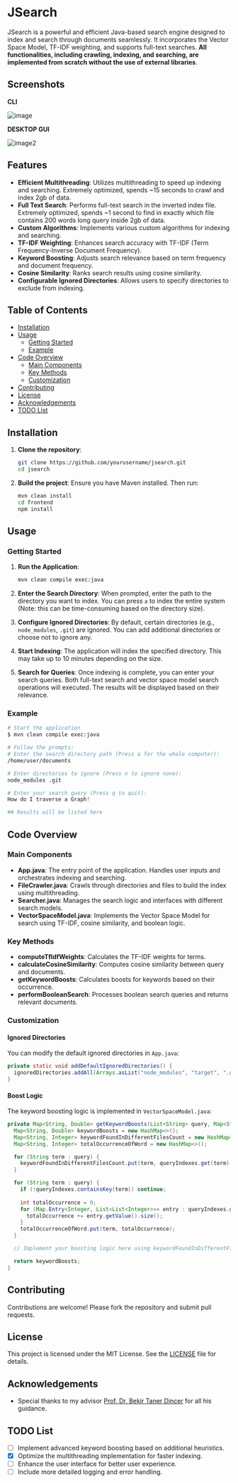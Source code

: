 # JSearch

JSearch is a powerful and efficient Java-based search engine designed to index and search through documents seamlessly. It incorporates the Vector Space Model, TF-IDF weighting, and supports full-text searches. **All functionalities, including crawling, indexing, and searching, are implemented from scratch without the use of external libraries**.

## Screenshots

**CLI**

![image](https://i.ibb.co/c3mgLRM/Screenshot-from-2024-07-05-18-10-44.png)

**DESKTOP GUI**

![image2](https://i.ibb.co/rFRtQBc/Screenshot-from-2024-07-05-18-11-31.png)


## Features

- **Efficient Multithreading**: Utilizes multithreading to speed up indexing and searching. Extremely optimized, spends ~15 seconds to crawl and index 2gb of data.
- **Full Text Search**: Performs full-text search in the inverted index file. Extremely optimized, spends ~1 second to find in exactly which file contains 200 words long query inside 2gb of data.
- **Custom Algorithms**: Implements various custom algorithms for indexing and searching.
- **TF-IDF Weighting**: Enhances search accuracy with TF-IDF (Term Frequency-Inverse Document Frequency).
- **Keyword Boosting**: Adjusts search relevance based on term frequency and document frequency.
- **Cosine Similarity**: Ranks search results using cosine similarity.
- **Configurable Ignored Directories**: Allows users to specify directories to exclude from indexing.

## Table of Contents

- [Installation](#installation)
- [Usage](#usage)
  - [Getting Started](#getting-started)
  - [Example](#example)
- [Code Overview](#code-overview)
  - [Main Components](#main-components)
  - [Key Methods](#key-methods)
  - [Customization](#customization)
- [Contributing](#contributing)
- [License](#license)
- [Acknowledgements](#acknowledgements)
- [TODO List](#todo-list)

## Installation

1. **Clone the repository**:
   ```bash
   git clone https://github.com/yourusername/jsearch.git
   cd jsearch
   ```

2. **Build the project**:
   Ensure you have Maven installed. Then run:
   ```bash
   mvn clean install
   cd frontend
   npm install
   ```

## Usage

### Getting Started

1. **Run the Application**:
   ```bash
   mvn clean compile exec:java
   ```

2. **Enter the Search Directory**:
   When prompted, enter the path to the directory you want to index. You can press `a` to index the entire system (Note: this can be time-consuming based on the directory size).

3. **Configure Ignored Directories**:
   By default, certain directories (e.g., `node_modules`, `.git`) are ignored. You can add additional directories or choose not to ignore any.

4. **Start Indexing**:
   The application will index the specified directory. This may take up to 10 minutes depending on the size.

5. **Search for Queries**:
   Once indexing is complete, you can enter your search queries. Both full-text search and vector space model search operations will executed. The results will be displayed based on their relevance.

### Example

```bash
# Start the application
$ mvn clean compile exec:java

# Follow the prompts:
# Enter the search directory path (Press a for the whole computer):
/home/user/documents

# Enter directories to ignore (Press n to ignore none):
node_modules .git

# Enter your search query (Press q to quit):
How do I traverse a Graph?

## Results will be listed here
```

## Code Overview

### Main Components

- **App.java**: The entry point of the application. Handles user inputs and orchestrates indexing and searching.
- **FileCrawler.java**: Crawls through directories and files to build the index using multithreading.
- **Searcher.java**: Manages the search logic and interfaces with different search models.
- **VectorSpaceModel.java**: Implements the Vector Space Model for search using TF-IDF, cosine similarity, and boolean logic.

### Key Methods

- **computeTfIdfWeights**: Calculates the TF-IDF weights for terms.
- **calculateCosineSimilarity**: Computes cosine similarity between query and documents.
- **getKeywordBoosts**: Calculates boosts for keywords based on their occurrence.
- **performBooleanSearch**: Processes boolean search queries and returns relevant documents.

### Customization

#### Ignored Directories

You can modify the default ignored directories in `App.java`:

```java
private static void addDefaultIgnoredDirectories() {
  ignoredDirectories.addAll(Arrays.asList("node_modules", "target", ".git", "rbenv", ".idea", ".rspec", ".steam", ".gradle", "words.txt", "cache", "logs", "build", "dist", "bin", "obj", "out", "vendor", "tmp", "temp", "examples", "samples"));
}
```

#### Boost Logic

The keyword boosting logic is implemented in `VectorSpaceModel.java`:

```java
private Map<String, Double> getKeywordBoosts(List<String> query, Map<String, Map<Integer, List<List<Integer>>>> queryIndexes) {
  Map<String, Double> keywordBoosts = new HashMap<>();
  Map<String, Integer> keywordFoundInDifferentFilesCount = new HashMap<>();
  Map<String, Integer> totalOccurrenceOfWord = new HashMap<>();

  for (String term : query) {
    keywordFoundInDifferentFilesCount.put(term, queryIndexes.get(term).size());
  }

  for (String term : query) {
    if (!queryIndexes.containsKey(term)) continue;
    
    int totalOccurrence = 0;
    for (Map.Entry<Integer, List<List<Integer>>> entry : queryIndexes.get(term).entrySet()) {
      totalOccurrence += entry.getValue().size();
    }
    totalOccurrenceOfWord.put(term, totalOccurrence);
  }

  // Implement your boosting logic here using keywordFoundInDifferentFilesCount and totalOccurrenceOfWord

  return keywordBoosts;
}
```

## Contributing

Contributions are welcome! Please fork the repository and submit pull requests.

## License

This project is licensed under the MIT License. See the [LICENSE](LICENSE) file for details.

## Acknowledgements

- Special thanks to my advisor [Prof. Dr. Bekir Taner Dincer](https://www.linkedin.com/in/bekir-taner-dincer/) for all his guidance.

## TODO List

- [ ] Implement advanced keyword boosting based on additional heuristics.
- [x] Optimize the multithreading implementation for faster indexing.
- [ ] Enhance the user interface for better user experience.
- [ ] Include more detailed logging and error handling.
